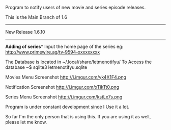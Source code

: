 Program to notify users of new movie and series episode releases.

This is the Main Branch of 1.6



************************
New Release 1.6.10
************************

**Adding of series***
Input the home page of the series
eg: http://www.primewire.ag/tv-9594-xxxxxxxxx


The Database is located in ~/.local/share/letmenotifyu/
To Access the database ~$ sqlite3 letmenotifyu.sqlite


Movies Menu Screenshot
http://i.imgur.com/yk4X1F4.png

Notification Screenshot
http://i.imgur.com/xTikTt0.png

Series Menu Screenshot
http://i.imgur.com/kstLx7s.png

Program is under constant development since I Use it a lot.

So far I'm the only person that is using this. If you are using it as well, please let me know.
